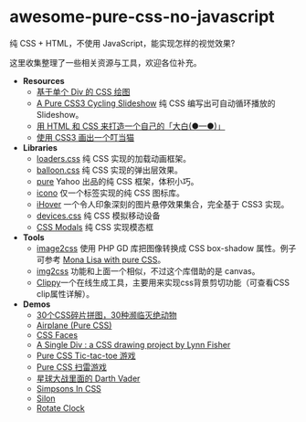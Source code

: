 # awesome-pure-css-no-javascript

纯 CSS + HTML，不使用 JavaScript，能实现怎样的视觉效果? 

这里收集整理了一些相关资源与工具，欢迎各位补充。

* **Resources**
    * [基于单个 Div 的 CSS 绘图](http://zhuanlan.zhihu.com/FrontendMagazine/19854868)
    * [A Pure CSS3 Cycling Slideshow](https://www.smashingmagazine.com/2012/04/pure-css3-cycling-slideshow/) 纯 CSS 编写出可自动循环播放的 Slideshow。
    * [用 HTML 和 CSS 来打造一个自己的「大白(●—●)」](http://www.jianshu.com/p/6d3feca2b5f7)
    * [使用 CSS3 画出一个叮当猫](http://www.cnblogs.com/jr1993/p/4448025.html)
* **Libraries**
    * [loaders.css](https://github.com/ConnorAtherton/loaders.css) 纯 CSS 实现的加载动画框架。
    * [balloon.css](https://github.com/kazzkiq/balloon.css) 纯 CSS 实现的弹出层效果。
    * [pure](https://github.com/yahoo/pure) Yahoo 出品的纯 CSS 框架，体积小巧。
    * [icono](https://github.com/saeedalipoor/icono) 仅一个标签实现的纯 CSS 图标库。
    * [iHover](https://github.com/gudh/ihover) 一个令人印象深刻的图片悬停效果集合，完全基于 CSS3 实现。
    * [devices.css](https://github.com/marvelapp/devices.css) 纯 CSS 模拟移动设备
    * [CSS Modals](https://github.com/drublic/css-modal) 纯 CSS 实现模态框
* **Tools**
    * [image2css](https://github.com/jaysalvat/image2css) 使用 PHP GD 库把图像转换成 CSS box-shadow 属性。例子可参考 [Mona Lisa with pure CSS](http://codepen.io/jaysalvat/pen/HaqBf)。
    * [img2css](https://github.com/javierbyte/img2css) 功能和上面一个相似，不过这个库借助的是 canvas。
    * [Clippy](http://bennettfeely.com/clippy/)一个在线生成工具，主要用来实现css背景剪切功能（可查看CSS clip属性详解）。
* **Demos**
    * [30个CSS碎片拼图，30种濒临灭绝动物](http://www.webhek.com/misc-res/species-in-pieces/#)
    * [Airplane (Pure CSS)](http://codepen.io/dogagenc/pen/xbRKZx)
    * [CSS Faces](http://codepen.io/rachel_web/pen/doaPWN)
    * [A Single Div : a CSS drawing project by Lynn Fisher](http://a.singlediv.com/)
    * [Pure CSS Tic-tac-toe 游戏](https://codepen.io/ziga-miklic/pen/Fagmh)
    * [Pure CSS 扫雷游戏](https://github.com/imsun/CSS-Minesweeper)
    * [星球大战里面的 Darth Vader](https://tsitu.github.io/darth.html)
    * [Simpsons In CSS](http://pattle.github.io/simpsons-in-css/)
    * [Silon](https://github.com/SLaks/Silon)
    * [Rotate Clock](http://codepen.io/DawidKrajewski/pen/dPpMXN)
